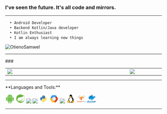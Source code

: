 ### I've seen the future. It's all code and mirrors.
<hr/>

```cli
  • Android Developer
  • Backend Kotlin/Java developer 
  • Kotlin Enthusiast
  • I am always learning new things
```
<p align="left"> <img src="https://komarev.com/ghpvc/?username=otienosamwel&label=Profile%20views&color=0e75b6&style=flat" alt="OtienoSamwel" /> </p>
<hr/>
### 

  <table>
  <tr>
      <td><img width="380px" align="left" src="https://github-readme-stats.vercel.app/api?username=OtienoSamwel&show_icons=true&count_private=true&include_all_commits&theme=tokyonight"/></td>
      <td><img width="400px" align="left" src="https://github-readme-stats.vercel.app/api/top-langs/?username=OtienoSamwel&hide=css&layout=compact&theme=tokyonight"/></td>      

</table>
<hr/>
**Languages and Tools:**

<code><img height="30" src="https://raw.githubusercontent.com/github/explore/80688e429a7d4ef2fca1e82350fe8e3517d3494d/topics/android/android.png"></code>
<code><img height="30" src="https://raw.githubusercontent.com/github/explore/8ab0be27a8c97992e4930e630e2d68ba8d819183/topics/spring/spring.png"></code>
<code><img height="30" src="https://blog.jetbrains.com/wp-content/uploads/2019/01/kotlin_logotype.svg"></code>
<code><img height="30" src="https://1000logos.net/wp-content/uploads/2020/09/Java-Logo-500x313.png"></code>
<code><img height="30" src="https://raw.githubusercontent.com/github/explore/80688e429a7d4ef2fca1e82350fe8e3517d3494d/topics/python/python.png"></code>
<code><img height="30" src="https://raw.githubusercontent.com/github/explore/62b74b4ac11782e90fa7c275d62ad1a2855d403d/topics/google-cloud/google-cloud.png"></code>
<code><img height="30" src="https://upload.wikimedia.org/wikipedia/commons/thumb/4/4b/Bash_Logo_Colored.svg/1200px-Bash_Logo_Colored.svg.png"></code>
<code><img height="30" src="https://raw.githubusercontent.com/github/explore/80688e429a7d4ef2fca1e82350fe8e3517d3494d/topics/linux/linux.png"></code>
<code><img height="30" src="https://raw.githubusercontent.com/github/explore/80688e429a7d4ef2fca1e82350fe8e3517d3494d/topics/tensorflow/tensorflow.png"></code>
<code><img height="30" src="https://raw.githubusercontent.com/github/explore/80688e429a7d4ef2fca1e82350fe8e3517d3494d/topics/docker/docker.png"></code>
<hr/>
<!--
**OtienoSamwel/OtienoSamwel** is a ✨ _special_ ✨ repository because its `README.md` (this file) appears on your GitHub profile.

Here are some ideas to get you started:


- 🌱 I’m currently learning ...
- 👯 I’m looking to collaborate on ...
- 🤔 I’m looking for help with ...
- 💬 Ask me about ...
- 📫 How to reach me: ...
- 😄 Pronouns: ...
- ⚡ Fun fact: ...
-->
